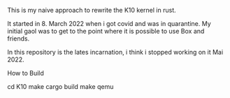 This is my naive approach to rewrite the K10 kernel in rust.

It started in 8. March 2022 when i got covid and was in quarantine.
My initial gaol was to get to the point where it is possible to use Box and friends.

In this repository is the lates incarnation, i think i stopped working on it Mai 2022.

How to Build

cd K10
make
cargo build
make qemu
